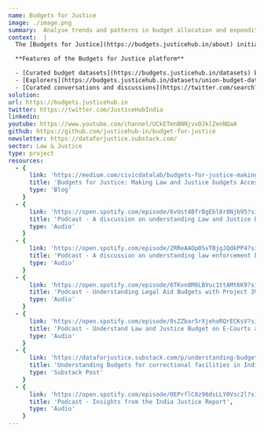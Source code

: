 ```yaml
---
name: Budgets for Justice
image: ./image.png
summary:  Analyse trends and patterns in budget allocation and expenditures for the law and justice sector.  
context:  |
  The [Budgets for Justice](https://budgets.justicehub.in/about) initiative, launched January 2022, is a curated open data platform that brings together open budget data from the Union Government of India over the last few years to reveal trends and patterns in budget allocation and expenditures for the law and justice sector. Our objective is to make budget data more accessible, usable and comprehensive so we can stay informed about how the law and justice sector (including courts, police, prison, legal aid etc.) is funded and sourced.

  **Features of the Budgets for Justice platform**

  - [Curated budget datasets](https://budgets.justicehub.in/datasets) between the years 2015-16 and 2022-23 for specific schemes under different ministries and departments  
  - [Explorers](https://budgets.justicehub.in/datasets/union-budget-data-for-the-ministry-of-law-and-justice) to visualize and compare budget data
  - [Curated conversations and discussions](https://twitter.com/search?q=(%23SpacesHost)%20(from%3AJusticeHubIndia)&src=typed_query) with experts in the areas of public finance and law and justice to help understand the budgeting process and the data.
solution:
url: https://budgets.justicehub.in
twitter: https://twitter.com/JusticeHubIndia
linkedin:
youtube: https://www.youtube.com/channel/UCkETmnBNNjvvOJklZenNQaA
github: https://github.com/justicehub-in/budget-for-justice
newsletter: https://dataforjustice.substack.com/ 
sector: Law & Justice
type: project
resources:
  - {
      link: 'https://medium.com/civicdatalab/budgets-for-justice-making-law-and-justice-budgets-accessible-and-actionable-28eb56a0d348',
      title: 'Budgets for Justice: Making Law and Justice budgets Accessible and Actionable',
      type: 'Blog'
    }
  - {
      link: 'https://open.spotify.com/episode/6vUst4BfrBgEbl8r8Njb95?si=TMNwsyN7RtC4WPVZ_Cnt0w',
      title: 'Podcast - A discussion on understanding Law and Justice budgets in India',
      type: 'Audio'
    }
  - {
      link: 'https://open.spotify.com/episode/2RReAAOp0SvTBjgJQdkPP4?si=cD6omUslTw-YMYh1f43htQ',
      title: 'Podcast - A discussion on understanding law enforcement budgets in India',
      type: 'Audio'
    }
  - {
      link: 'https://open.spotify.com/episode/6TKvn8M8LBVuc1ttAMt6K9?si=9f574ae4bd224aee',
      title: 'Podcast - Understanding Legal Aid Budgets with Project 39A',
      type: 'Audio'
    }
  - {
      link: 'https://open.spotify.com/episode/0sZZbar5rXjehoRQrECKsV?si=fe303360e5e94a09',
      title: 'Podcast - Understand Law and Justice Budget on E-Courts and Judicial Infra',
      type: 'Audio'
    }
  - {
      link: 'https://dataforjustice.substack.com/p/understanding-budgets-for-correctional-facilities-1393943',
      title: 'Understanding Budgets for correctional facilities in India',
      type: 'Substack Post'
    }
  - {
      link: 'https://open.spotify.com/episode/0EPrflC8z96dsLLY0Vsc2l?si=a4d5ee07d15c4f70',
      title: 'Podcast - Insights from the India Justice Report',
      type: 'Audio'
    }
---
```

